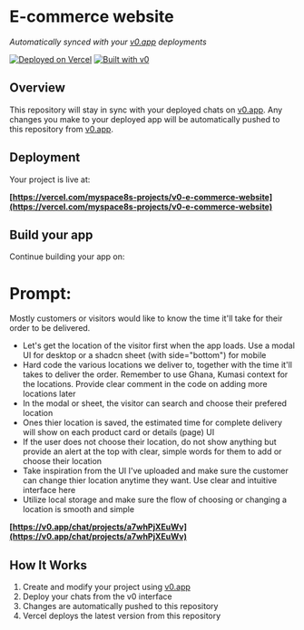 # E-commerce website

*Automatically synced with your [v0.app](https://v0.app) deployments*

[![Deployed on Vercel](https://img.shields.io/badge/Deployed%20on-Vercel-black?style=for-the-badge&logo=vercel)](https://vercel.com/myspace8s-projects/v0-e-commerce-website)
[![Built with v0](https://img.shields.io/badge/Built%20with-v0.app-black?style=for-the-badge)](https://v0.app/chat/projects/a7whPjXEuWv)

## Overview

This repository will stay in sync with your deployed chats on [v0.app](https://v0.app).
Any changes you make to your deployed app will be automatically pushed to this repository from [v0.app](https://v0.app).

## Deployment

Your project is live at:

**[https://vercel.com/myspace8s-projects/v0-e-commerce-website](https://vercel.com/myspace8s-projects/v0-e-commerce-website)**

## Build your app

Continue building your app on:

# Prompt:
Mostly customers or visitors would like to know the time it'll take for their order to be delivered.
- Let's get the location of the visitor first when the app loads. Use a modal UI for desktop or a shadcn sheet (with side="bottom") for mobile
- Hard code the various locations we deliver to, together with the time it'll takes to deliver the order. Remember to use Ghana, Kumasi context for the locations. Provide clear comment in the code on adding more locations later
- In the modal or sheet, the visitor can search and choose their prefered location
- Ones thier location is saved, the estimated time for complete delivery will show on each product card or details (page) UI
- If the user does not choose their location, do not show anything but provide an alert at the top with clear, simple words for them to add or choose their location
- Take inspiration from the UI I've uploaded and make sure the customer can change thier location anytime they want. Use clear and intuitive interface here
- Utilize local storage and make sure the flow of choosing or changing a location is smooth and simple

**[https://v0.app/chat/projects/a7whPjXEuWv](https://v0.app/chat/projects/a7whPjXEuWv)**

## How It Works

1. Create and modify your project using [v0.app](https://v0.app)
2. Deploy your chats from the v0 interface
3. Changes are automatically pushed to this repository
4. Vercel deploys the latest version from this repository
